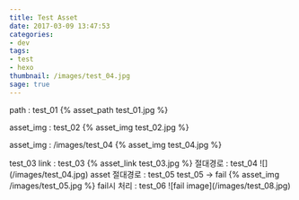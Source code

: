 ```yaml
---
title: Test Asset
date: 2017-03-09 13:47:53
categories:
- dev
tags:
- test
- hexo
thumbnail: /images/test_04.jpg
sage: true
---
```

path : test_01
{% asset_path test_01.jpg %}
<p>
asset_img : test_02
{% asset_img test_02.jpg %}
<p>
asset_img : /images/test_04
{% asset_img test_04.jpg %}
<p>
test_03
link : test_03
{% asset_link test_03.jpg %}
절대경로 : test_04
![](/images/test_04.jpg)
asset 절대경로 : test_05
test_05 -> fail
{% asset_img /images/test_05.jpg %}
fail시 처리 : test_06
![fail image](/images/test_08.jpg)
